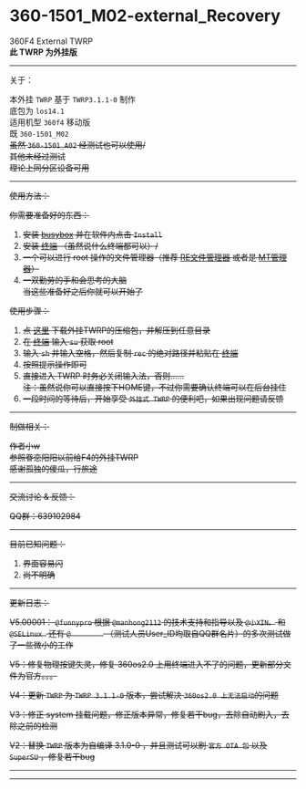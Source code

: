 # 360-1501_M02-external_Recovery



360F4 External TWRP  
**此 TWRP 为外挂版**  

___

关于：  
  
本外挂 `TWRP` 基于 `TWRP3.1.1-0` 制作  
底包为 `los14.1`  
适用机型 `360f4` 移动版  
既 `360-1501_M02`  
<STRIKE>虽然 `360-1501_A02` 经测试也可以使用/<STRIKE>  
其他未经过测试  
理论上同分区设备可用  

___

使用方法：  
  
  
你需要准备好的东西：  
  
1. 安装 [busybox][meefik/busybox] 并在软件内点击 `Install`  
2. 安装 [终端][zt515/Ansole] <STRIKE>（虽然说什么终端都可以）/<STRIKE>  
3. 一个可以进行 root 操作的文件管理器（推荐 [RE文件管理器][speedsoftware/rootexplorer] 或者是 [MT管理器][bin/mtfileManager]）  
4. 一双勤劳的手和会思考的大脑  
当这些准备好之后你就可以开始了  



使用步骤：  
  
1. 点 [这里][External-Recovery_Download] 下载外挂TWRP的压缩包，并解压到任意目录  
2. 在 [终端][zt515/Ansole] 输入 `su` 获取 root  
3. 输入 `sh` 并输入空格，然后复制 `rec` 的绝对路径并粘贴在 [终端][zt515/Ansole]  
4. 按照提示操作即可  
5. 直接进入 TWRP 时务必关闭输入法，否则……  
注：虽然说你可以直接按下HOME键，不过你需要确认终端可以在后台挂住
6. 一段时间的等待后，开始享受 `外挂式 TWRP` 的便利吧，如果出现问题请反馈  



___

制做相关：  
  
作者小w  
参照眷恋阳阳以前给F4的外挂TWRP  
感谢孤独的傻瓜，行旅途  

___

交流讨论 & 反馈：  
  
QQ群：639102984  

___

目前已知问题：  
  
1. 界面容易闪  
3. 尚不明确  

___

更新日志：  
  
V5.00001： `@funnypro` 根据 `@manhong2112` 的技术支持和指导以及 `@小XIN。` 和 `@SELinux ` 还有 `@        ` （测试人员User_ID均取自QQ群名片）的多次测试做了一些微小的工作  
  
V5：修复物理按键失灵，修复 360os2.0 上用终端进入不了的问题，更新部分文件为官方。。。  
  
V4：更新 `TWRP` 为 `TWRP 3.1.1-0` 版本，尝试解决 `360os2.0 上无法启动`的问题  
  
V3：修正 system 挂载问题，修正版本异常，修复若干bug，去除自动刷入，去除之前的检测  
  
V2：替换 `TWRP` 版本为自编译 3.1.0-0 ，并且测试可以刷 `官方 OTA 包` 以及 `SuperSU` ，修复若干bug  

___
*******************
[External-Recovery_Download]:https://github.com/rote66/1501_M02-external_Recovery/releases
[funnypro/3mptros]:https://github.com/funnypro/360f4
[meefik/busybox]:https://github.com/meefik/busybox/releases
[zt515/Ansole]:http://www.coolapk.com/apk/com.romide.terminal
[topjohnwu/Magisk]:https://github.com/topjohnwu/MagiskManager/releases
[bin/mtfileManager]:http://www.coolapk.com/apk/bin.mt.plus
[speedsoftware/rootexplorer]:http://www.coolapk.com/apk/com.speedsoftware.rootexplorer
